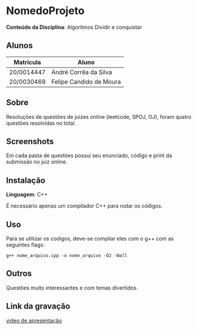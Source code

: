 # NomedoProjeto

**Conteúdo da Disciplina**: Algoritmos Dividir e conquistar<br>

## Alunos
|Matrícula | Aluno |
| -- | -- |
| 20/0014447  |  André Corrêa da Silva |
| 20/0030469  |  Felipe Candido de Moura |

## Sobre 
Resoluções de questões de juizes online (leetcode, SPOJ, OJ), foram quatro questões resolvidas no total.

## Screenshots
Em cada pasta de questões possui seu enunciado, código e print da submissão no juiz online.

## Instalação 
**Linguagem**: C++

É necessário apenas um compilador C++ para rodar os códigos.

## Uso
Para se utilizar os codigos, deve-se compilar eles com o g++ com as seguintes flags:
    
    g++ nome_arquivo.cpp -o nome_arquivo -O2 -Wall

## Outros 
Questões muito interessantes e com temas divertidos.

## Link da gravação

[video de apresentação](https://unbbr-my.sharepoint.com/:v:/g/personal/200030469_aluno_unb_br/Ee65zZ1V8PRFlw-XOKPo_xMBtDbpnj7iJqVcYj7dVB3Ubg)


